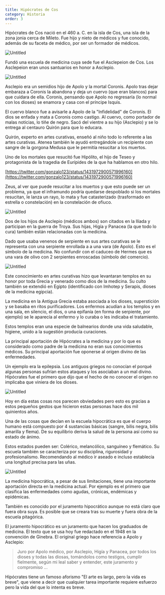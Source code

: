 ```yaml
---
title: Hipócrates de Cos
category: Historia
order: 3
---
```


Hipócrates de Cos nació en el 460 a. C. en la isla de Cos, una isla de la zona jonia cerca de Mileto. Fue hijo y nieto de médicos y fue conocido, además de su faceta de médico, por ser un formador de médicos.

![Untitled]({{site.baseurl}}/images/Hipocrates%20de%20Cos%20e622da66af824d1c818ffe24ba2e3165/Google_Maps.png)

Fundó una escuela de medicina cuya sede fue el Asclepeion de Cos. Los Asclepeion eran unos santuarios en honor a Asclepio. 

![Untitled]({{site.baseurl}}/images/Hipocrates%20de%20Cos%20e622da66af824d1c818ffe24ba2e3165/Kos_Asklepeion_-_Asclepeion_-_Wikipedia__la_enciclopedia_libre.png)

Asclepio era un semidios hijo de Apolo y la mortal Coronis. Apolo tras dejar embaraza a Coronis la abandona y deja un cuervo (que eran blancos) para que cuidara de ella. Coronis, pensando que Apolo no regresaría (lo normal con los dioses) se enamora y casa con el príncipe Isquis.

El cuervo blanco fue a avisarle a Apolo de la "Infidelidad" de Coronis. El dios se enfada y mata a Coronis como castigo. Al cuervo, como portador de malas noticias, lo tiñe de negro. Sacó del vientre a su hijo (Asclepio) y se lo entrega al centauro Quirón para que lo educara.

Quirón, experto en artes curativas, enseñó al niño todo lo referente a las artes curativas. Atenea también le ayudó entregándole un recipiente con sangre de la gorgona Medusa que le permitía resucitar a los muertos.

Uno de los mortales que resucitó fue Hipólito, el hijo de Teseo y protagonista de la tragedia de Eurípides de la que ha hablamos en otro hilo.

[https://twitter.com/gonzalo123/status/1431972900571996160](https://twitter.com/gonzalo123/status/1431972900571996160)

Zeus, al ver que puede resucitar a los muertos y que esto puede ser un problema, ya que el inframundo podría quedarse despoblado si los mortales resucitan, le lanza un rayo, lo mata y fue catasterizado (trasformado en estrella o constelación) en la constelación de ofiuco.

![Untitled]({{site.baseurl}}/images/Hipocrates%20de%20Cos%20e622da66af824d1c818ffe24ba2e3165/ofiuco-4-600x600_jpg__600600_.png)

Dos de los hijos de Asclepio (médicos ambos) son citados en la Ilíada y participan en la guerra de Troya. Sus hijas, Higía y Panacea (la que todo lo cura) también están relacionadas con la medicina.

Dado que usaba venenos de serpiente en sus artes curativas se le representa con una serpiente enrollada a a una vara (de Apolo). Esto es el símbolo de la medicina. No confundir con el caduceo de Hermes que es una vara de olivo con 2 serpientes enroscadas (símbolo del comercio).

![Untitled]({{site.baseurl}}/images/Hipocrates%20de%20Cos%20e622da66af824d1c818ffe24ba2e3165/El_baculo_de_Asclepio_o_Esculapio__el_verdadero_simbolo_de_la_medicina.png)

Este conocimiento en artes curativas hizo que levantaran templos en su honor por toda Grecia y venerado como dios de la medicina. Su culto también se extendió en Egipto (identificado con Imhotep y Serapis, dioses de la medicina egipcia).

La medicina en la Antigua Grecia estaba asociada a los dioses, superstición y se basaba en ritos purificadores. Los enfermos acudían a los templos y en una sala, en silencio, el dios, o una epifanía (en forma de serpiente, por ejemplo) se le aparecía al enfermo y lo curaba o les indicaba el tratamiento.

Estos templos eran una especie de balnearios donde una vida saludable, higiene, unido a la sugestión producía curaciones.

La principal aportación de Hipócrates a la medicina y por lo que es considerado como padre de la medicina no eran sus conocimientos médicos. Su principal aportación fue oponerse al origen divino de las enfermedades.

Un ejemplo era la epilepsia. Los antiguos griegos no conocían el porqué algunas personas sufrían estos ataques y los asociaban a un mal divino. Hipócrates fue el primero que dijo que el hecho de no conocer el origen no implicaba que viniera de los dioses. 

![Untitled]({{site.baseurl}}/images/Hipocrates%20de%20Cos%20e622da66af824d1c818ffe24ba2e3165/Cursor_and_Hippocrates_pushkin02_-_Hipocrates_-_Wikipedia__la_enciclopedia_libre.png)

Hoy en día estas cosas nos parecen obviedades pero esto es gracias a estos pequeños gestos que hicieron estas personas hace dos mil quinientos años.

Una de las cosas que decían en la escuela hipocrática es que el cuerpo humano está compuesto por 4 sustancias básicas (sangre, bilis negra, bilis amarilla y flema). De su equilibrio deriva la salud de la persona así como su estado de ánimo.

Estos estados pueden ser: Colérico, melancólico, sanguíneo y flemático. Su escuela también se caracteriza por su disciplina, rigurosidad y profesionalismo. Recomendando al médico ir aseado e incluso establecía una longitud precisa para las uñas.

![Untitled]({{site.baseurl}}/images/Hipocrates%20de%20Cos%20e622da66af824d1c818ffe24ba2e3165/HSAsclepiusKos_-_Asclepeion_de_Cos_-_Wikipedia__la_enciclopedia_libre.png)

La medicina hipocrática, a pesar de sus limitaciones, tiene una importante aportación directa en la medicina actual. Por ejemplo es el primero que clasifica las enfermedades como agudas, crónicas, endémicas y epidémicas.

También es conocido por el juramento hipocrático aunque no está claro que fuera obra suya. Es posible que se creara tras su muerte y fuera obra de la escuela pitagórica.

El juramento hipocrático es un juramento que hacen los graduados de medicina. El texto que se usa hoy fue redactado en el 1948 en la convención de Ginebra. El original griego hace referencia a Apolo y Asclepio:

> Juro por Apolo médico, por Asclepio, Higía y Panacea, por todos los dioses y todas las diosas, tomándolos como testigos, cumplir fielmente, según mi leal saber y entender, este juramento y compromiso ...
> 

Hipócrates tiene un famoso aforismo "El arte es largo, pero la vida es breve", que viene a decir que cualquier tarea importante requiere esfuerzo pero la vida del que lo intenta es breve.
